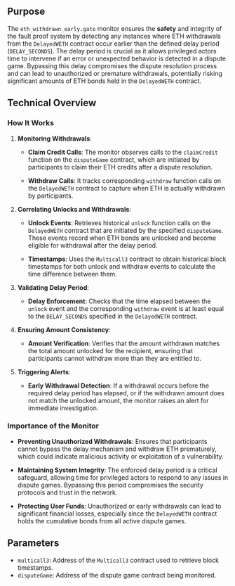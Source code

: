 ## Purpose

The `eth_withdrawn_early.gate` monitor ensures the **safety** and integrity of the fault proof system by detecting any instances where ETH withdrawals from the `DelayedWETH` contract occur earlier than the defined delay period (`DELAY_SECONDS`). The delay period is crucial as it allows privileged actors time to intervene if an error or unexpected behavior is detected in a dispute game. Bypassing this delay compromises the dispute resolution process and can lead to unauthorized or premature withdrawals, potentially risking significant amounts of ETH bonds held in the `DelayedWETH` contract.

## Technical Overview

### How It Works

1. **Monitoring Withdrawals**:

   - **Claim Credit Calls**: The monitor observes calls to the `claimCredit` function on the `disputeGame` contract, which are initiated by participants to claim their ETH credits after a dispute resolution.

   - **Withdraw Calls**: It tracks corresponding `withdraw` function calls on the `DelayedWETH` contract to capture when ETH is actually withdrawn by participants.

2. **Correlating Unlocks and Withdrawals**:

   - **Unlock Events**: Retrieves historical `unlock` function calls on the `DelayedWETH` contract that are initiated by the specified `disputeGame`. These events record when ETH bonds are unlocked and become eligible for withdrawal after the delay period.

   - **Timestamps**: Uses the `Multicall3` contract to obtain historical block timestamps for both unlock and withdraw events to calculate the time difference between them.

3. **Validating Delay Period**:

   - **Delay Enforcement**: Checks that the time elapsed between the `unlock` event and the corresponding `withdraw` event is at least equal to the `DELAY_SECONDS` specified in the `DelayedWETH` contract.

4. **Ensuring Amount Consistency**:

   - **Amount Verification**: Verifies that the amount withdrawn matches the total amount unlocked for the recipient, ensuring that participants cannot withdraw more than they are entitled to.

5. **Triggering Alerts**:

   - **Early Withdrawal Detection**: If a withdrawal occurs before the required delay period has elapsed, or if the withdrawn amount does not match the unlocked amount, the monitor raises an alert for immediate investigation.

### Importance of the Monitor

- **Preventing Unauthorized Withdrawals**: Ensures that participants cannot bypass the delay mechanism and withdraw ETH prematurely, which could indicate malicious activity or exploitation of a vulnerability.

- **Maintaining System Integrity**: The enforced delay period is a critical safeguard, allowing time for privileged actors to respond to any issues in dispute games. Bypassing this period compromises the security protocols and trust in the network.

- **Protecting User Funds**: Unauthorized or early withdrawals can lead to significant financial losses, especially since the `DelayedWETH` contract holds the cumulative bonds from all active dispute games.

## Parameters

- `multicall3`: Address of the `Multicall3` contract used to retrieve block timestamps.
- `disputeGame`: Address of the dispute game contract being monitored.
